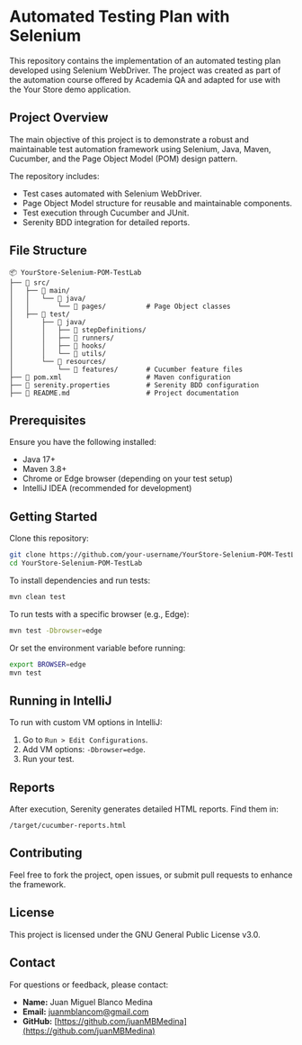 # Automated Testing Plan with Selenium

This repository contains the implementation of an automated testing plan developed using Selenium WebDriver. The project was created as part of the automation course offered by Academia QA and adapted for use with the Your Store demo application.

## Project Overview

The main objective of this project is to demonstrate a robust and maintainable test automation framework using Selenium, Java, Maven, Cucumber, and the Page Object Model (POM) design pattern.

The repository includes:
- Test cases automated with Selenium WebDriver.
- Page Object Model structure for reusable and maintainable components.
- Test execution through Cucumber and JUnit.
- Serenity BDD integration for detailed reports.

## File Structure
```
📦 YourStore-Selenium-POM-TestLab
├── 📂 src/
│   ├── 📂 main/
│   │   └── 📂 java/
│   │       └── 📂 pages/          # Page Object classes
│   ├── 📂 test/
│       ├── 📂 java/
│       │   ├── 📂 stepDefinitions/
│       │   ├── 📂 runners/
│       │   ├── 📂 hooks/
│       │   └── 📂 utils/
│       └── 📂 resources/
│           └── 📂 features/       # Cucumber feature files
├── 📄 pom.xml                     # Maven configuration
├── 📄 serenity.properties         # Serenity BDD configuration
├── 📖 README.md                   # Project documentation
```

## Prerequisites

Ensure you have the following installed:
- Java 17+
- Maven 3.8+
- Chrome or Edge browser (depending on your test setup)
- IntelliJ IDEA (recommended for development)

## Getting Started

Clone this repository:
```bash
git clone https://github.com/your-username/YourStore-Selenium-POM-TestLab.git
cd YourStore-Selenium-POM-TestLab
```

To install dependencies and run tests:
```bash
mvn clean test
```

To run tests with a specific browser (e.g., Edge):
```bash
mvn test -Dbrowser=edge
```

Or set the environment variable before running:
```bash
export BROWSER=edge
mvn test
```

## Running in IntelliJ

To run with custom VM options in IntelliJ:
1. Go to `Run > Edit Configurations`.
2. Add VM options: `-Dbrowser=edge`.
3. Run your test.

## Reports

After execution, Serenity generates detailed HTML reports. Find them in:
```
/target/cucumber-reports.html
```

## Contributing

Feel free to fork the project, open issues, or submit pull requests to enhance the framework.

## License

This project is licensed under the GNU General Public License v3.0.

## Contact

For questions or feedback, please contact:

- **Name:** Juan Miguel Blanco Medina
- **Email:** juanmblancom@gmail.com
- **GitHub:** [https://github.com/juanMBMedina](https://github.com/juanMBMedina)
